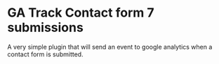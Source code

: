 # GA Track Contact form 7 submissions

A very simple plugin that will send an event to google analytics when a contact form is submitted.
